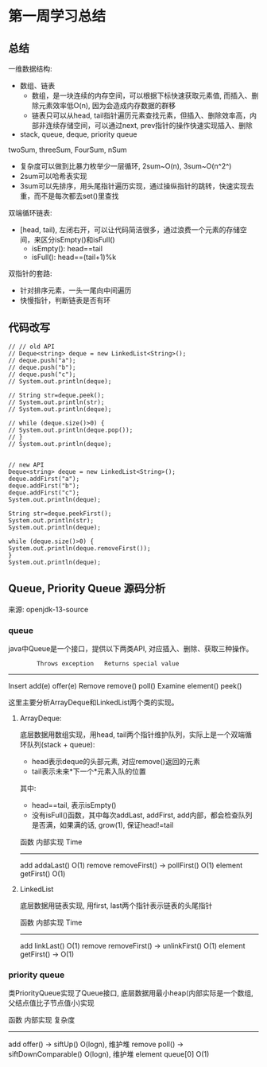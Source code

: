 第一周学习总结
==============

总结
----

一维数据结构:

-   数组、链表
    -   数组，是一块连续的内存空间，可以根据下标快速获取元素值,
        而插入、删除元素效率低O(n), 因为会造成内存数据的群移
    -   链表只可以从head,
        tail指针遍历元素查找元素，但插入、删除效率高，内部非连续存储空间，可以通过next,
        prev指针的操作快速实现插入、删除
-   stack, queue, deque, priority queue

twoSum, threeSum, FourSum, nSum

-   复杂度可以做到比暴力枚举少一层循环, 2sum\~O(n), 3sum\~O(n^2^)
-   2sum可以哈希表实现
-   3sum可以先排序，用头尾指针遍历实现，通过操纵指针的跳转，快速实现去重，而不是每次都去set()里查找

双端循环链表:

-   \[head, tail),
    左闭右开，可以让代码简洁很多，通过浪费一个元素的存储空间，来区分isEmpty()和isFull()
    -   isEmpty(): head==tail
    -   isFull(): head==(tail+1)%k

双指针的套路:

-   针对排序元素，一头一尾向中间遍历
-   快慢指针，判断链表是否有环

代码改写
--------

``` {.java}
// // old API
// Deque<string> deque = new LinkedList<String>();
// deque.push("a");
// deque.push("b");
// deque.push("c");
// System.out.println(deque);

// String str=deque.peek();
// System.out.println(str);
// System.out.println(deque);

// while (deque.size()>0) {
// System.out.println(deque.pop());
// }
// System.out.println(deque);


// new API
Deque<string> deque = new LinkedList<String>();
deque.addFirst("a");
deque.addFirst("b");
deque.addFirst("c");
System.out.println(deque);

String str=deque.peekFirst();
System.out.println(str);
System.out.println(deque);

while (deque.size()>0) {
System.out.println(deque.removeFirst());
}
System.out.println(deque);
```

Queue, Priority Queue 源码分析
------------------------------

来源: openjdk-13-source

### queue

java中Queue是一个接口，提供以下两类API, 对应插入、删除、获取三种操作。

            Throws exception   Returns special value
  --------- ------------------ -----------------------
  Insert    add(e)             offer(e)
  Remove    remove()           poll()
  Examine   element()          peek()

这里主要分析ArrayDeque和LinkedList两个类的实现。

1.  ArrayDeque:

    底层数据用数组实现，用head,
    tail两个指针维护队列，实际上是一个双端循环队列(stack + queue):

    -   head表示deque的头部元素, 对应remove()返回的元素
    -   tail表示未来\*下一个\*元素入队的位置

    其中:

    -   head==tail, 表示isEmpty()
    -   没有isFull()函数，其中每次addLast, addFirst,
        add内部，都会检查队列是否满，如果满的话, grow(1), 保证head!=tail

      函数      内部实现                        Time
      --------- ------------------------------- ------
      add       addaLast()                      O(1)
      remove    removeFirst() -\> pollFirst()   O(1)
      element   getFirst()                      O(1)

2.  LinkedList

    底层数据用链表实现, 用first, last两个指针表示链表的头尾指针

      函数      内部实现                          Time
      --------- --------------------------------- ------
      add       linkLast()                        O(1)
      remove    removeFirst() -\> unlinkFirst()   O(1)
      element   getFirst() -\>                    O(1)

### priority queue

类PriorityQueue实现了Queue接口, 底层数据用最小heap(内部实际是一个数组,
父结点值比子节点值小)实现

  函数      内部实现                          复杂度
  --------- --------------------------------- -----------------
  add       offer() -\> siftUp()              O(logn), 维护堆
  remove    poll() -\> siftDownComparable()   O(logn), 维护堆
  element   queue\[0\]                        O(1)
